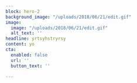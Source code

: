 ```yaml
---
block: hero-2
background_image: "/uploads/2018/06/21/edit.gif"
image:
  image: "/uploads/2018/06/21/edit.gif"
  alt_text: ''
headline: yrtsyhstryrsy
content: yo
cta:
  enabled: false
  url: ''
  button_text: ''

---
```

